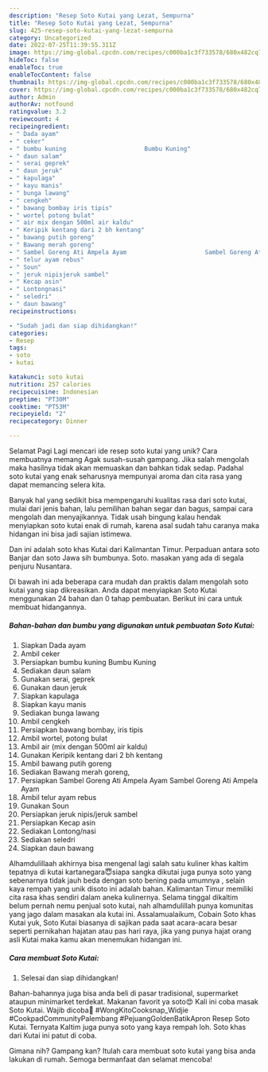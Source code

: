 ```yaml
---
description: "Resep Soto Kutai yang Lezat, Sempurna"
title: "Resep Soto Kutai yang Lezat, Sempurna"
slug: 425-resep-soto-kutai-yang-lezat-sempurna
category: Uncategorized
date: 2022-07-25T11:39:55.311Z
image: https://img-global.cpcdn.com/recipes/c000ba1c3f733578/680x482cq70/soto-kutai-foto-resep-utama.jpg
hideToc: false
enableToc: true
enableTocContent: false
thumbnail: https://img-global.cpcdn.com/recipes/c000ba1c3f733578/680x482cq70/soto-kutai-foto-resep-utama.jpg
cover: https://img-global.cpcdn.com/recipes/c000ba1c3f733578/680x482cq70/soto-kutai-foto-resep-utama.jpg
author: Admin
authorAv: notfound
ratingvalue: 3.2
reviewcount: 4
recipeingredient:
- " Dada ayam"
- " ceker"
- " bumbu kuning                      Bumbu Kuning"
- " daun salam"
- " serai geprek"
- " daun jeruk"
- " kapulaga"
- " kayu manis"
- " bunga lawang"
- " cengkeh"
- " bawang bombay iris tipis"
- " wortel potong bulat"
- " air mix dengan 500ml air kaldu"
- " Keripik kentang dari 2 bh kentang"
- " bawang putih goreng"
- " Bawang merah goreng"
- " Sambel Goreng Ati Ampela Ayam                      Sambel Goreng Ati Ampela Ayam"
- " telur ayam rebus"
- " Soun"
- " jeruk nipisjeruk sambel"
- " Kecap asin"
- " Lontongnasi"
- " seledri"
- " daun bawang"
recipeinstructions:

- "Sudah jadi dan siap dihidangkan!"
categories:
- Resep
tags:
- soto
- kutai

katakunci: soto kutai 
nutrition: 257 calories
recipecuisine: Indonesian
preptime: "PT30M"
cooktime: "PT53M"
recipeyield: "2"
recipecategory: Dinner

---
```



Selamat Pagi Lagi mencari ide resep soto kutai yang unik? Cara membuatnya memang Agak susah-susah gampang. Jika salah mengolah maka hasilnya tidak akan memuaskan dan bahkan tidak sedap. Padahal soto kutai yang enak seharusnya mempunyai aroma dan cita rasa yang dapat memancing selera kita.


Banyak hal yang sedikit bisa mempengaruhi kualitas rasa dari soto kutai, mulai dari jenis bahan, lalu pemilihan bahan segar dan bagus, sampai cara mengolah dan menyajikannya. Tidak usah bingung kalau hendak menyiapkan soto kutai enak di rumah, karena asal sudah tahu caranya maka hidangan ini bisa jadi sajian istimewa.

Dan ini adalah soto khas Kutai dari Kalimantan Timur. Perpaduan antara soto Banjar dan soto Jawa sih bumbunya. Soto. masakan yang ada di segala penjuru Nusantara.


Di bawah ini ada beberapa cara mudah dan praktis dalam mengolah soto kutai yang siap dikreasikan. Anda dapat menyiapkan Soto Kutai menggunakan 24 bahan dan 0 tahap pembuatan. Berikut ini cara untuk membuat hidangannya.

<!--inarticleads1-->

##### Bahan-bahan dan bumbu yang digunakan untuk pembuatan Soto Kutai:

1. Siapkan  Dada ayam
1. Ambil  ceker
1. Persiapkan  bumbu kuning                      Bumbu Kuning
1. Sediakan  daun salam
1. Gunakan  serai, geprek
1. Gunakan  daun jeruk
1. Siapkan  kapulaga
1. Siapkan  kayu manis
1. Sediakan  bunga lawang
1. Ambil  cengkeh
1. Persiapkan  bawang bombay, iris tipis
1. Ambil  wortel, potong bulat
1. Ambil  air (mix dengan 500ml air kaldu)
1. Gunakan  Keripik kentang dari 2 bh kentang
1. Ambil  bawang putih goreng
1. Sediakan  Bawang merah goreng,
1. Persiapkan  Sambel Goreng Ati Ampela Ayam                      Sambel Goreng Ati Ampela Ayam
1. Ambil  telur ayam rebus
1. Gunakan  Soun
1. Persiapkan  jeruk nipis/jeruk sambel
1. Persiapkan  Kecap asin
1. Sediakan  Lontong/nasi
1. Sediakan  seledri
1. Siapkan  daun bawang


Alhamdulillaah akhirnya bisa mengenal lagi salah satu kuliner khas kaltim tepatnya di kutai kartanegara😇siapa sangka dikutai juga punya soto yang sebenarnya tidak jauh beda dengan soto bening pada umumnya , selain kaya rempah yang unik disoto ini adalah bahan. Kalimantan Timur memiliki cita rasa khas sendiri dalam aneka kulinernya. Selama tinggal dikaltim belum pernah nemu penjual soto kutai, nah alhamdulillah punya komunitas yang jago dalam masakan ala kutai ini. Assalamualaikum, Cobain Soto khas Kutai yuk, Soto Kutai biasanya di sajikan pada saat acara-acara besar seperti pernikahan hajatan atau pas hari raya, jika yang punya hajat orang asli Kutai maka kamu akan menemukan hidangan ini. 

<!--inarticleads2-->

##### Cara membuat Soto Kutai:


1. Selesai dan siap dihidangkan!

Bahan-bahannya juga bisa anda beli di pasar tradisional, supermarket ataupun minimarket terdekat. Makanan favorit ya soto😍 Kali ini coba masak Soto Kutai. Wajib dicoba🥰 #WongKitoCooksnap_Widjie #CookpadCommunityPalembang #PejuangGoldenBatikApron Resep Soto Kutai. Ternyata Kaltim juga punya soto yang kaya rempah loh. Soto khas dari Kutai ini patut di coba. 

Gimana nih? Gampang kan? Itulah cara membuat soto kutai yang bisa anda lakukan di rumah. Semoga bermanfaat dan selamat mencoba!
